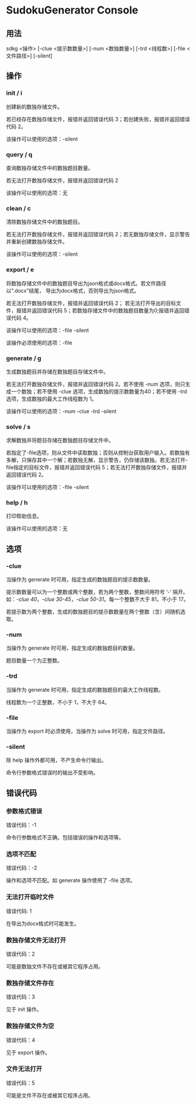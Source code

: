 # SudokuGenerator Console

## 用法

sdkg <操作> [-clue <提示数数量>] [-num <数独数量>] [-trd <线程数>] [-file <文件路径>] [-silent]

## 操作

### init / i

创建新的数独存储文件。

若已经存在数独存储文件，报错并返回错误代码 3；若创建失败，报错并返回错误代码 2。

该操作可以使用的选项：-silent

### query / q

查询数独存储文件中的数独题目数量。

若无法打开数独存储文件，报错并返回错误代码 2

该操作可以使用的选项：无

### clean / c

清除数独存储文件中的数独题目。

若无法打开数独存储文件，报错并返回错误代码 2；若无数独存储文件，显示警告并重新创建数独存储文件。

该操作可以使用的选项：-silent

### export / e

将数独存储文件中的数独题目导出为json格式或docx格式。若文件路径以".docx"结尾，
导出为docx格式，否则导出为json格式。

若无法打开数独存储文件，报错并返回错误代码 2；
若无法打开导出的目标文件，报错并返回错误代码 5；若数独存储文件中的数独题目数量为0;报错并返回错误代码 4。

该操作可以使用的选项：-file -silent

该操作必须使用的选项：-file

### generate / g

生成数独题目并存储在数独题目存储文件中。

若无法打开数独存储文件，报错并返回错误代码 2。若不使用 -num 选项，则只生成一个数独；若不使用 -clue 选项，生成数独的提示数数量为40；若不使用 -trd 选项，生成数独的最大工作线程数为 1。

该操作可以使用的选项：-num -clue -trd -silent

### solve / s

求解数独并将题目存储在数独题目存储文件中。

若指定了-file选项，则从文件中读取数独；否则从控制台获取用户输入。若数独有多解，只保存其中一个解；若数独无解，显示警告，仍存储该数独。若无法打开-file指定的目标文件，报错并返回错误代码 5；若无法打开数独存储文件，报错并返回错误代码 2。

该操作可以使用的选项：-file -silent

### help / h

打印帮助信息。

该操作可以使用的选项：无

## 选项

### -clue

当操作为 generate 时可用，指定生成的数独题目的提示数数量。

提示数数量可以为一个整数或两个整数，若为两个整数，整数间用符号 ‘-’ 隔开。如：*-clue 40*，*-clue 30-45*，*-clue 50-31*。每一个整数不大于 81，不小于 17。

若提示数为两个整数，生成的数独题目的提示数数量在两个整数（含）间随机选取。

### -num

当操作为 generate 时可用，指定生成的数独题目的数量。

题目数量一个为正整数。

### -trd

当操作为 generate 时可用，指定生成的数独题目的最大工作线程数。

线程数为一个正整数，不小于 1，不大于 64。

### -file 

当操作为 export 时必须使用，当操作为 solve 时可用，指定文件路径。

### -silent

除 help 操作外都可用，不产生命令行输出。

命令行参数格式错误时的输出不受影响。

## 错误代码

### 参数格式错误

错误代码：-1

命令行参数格式不正确，包括错误的操作和选项等。

### 选项不匹配

错误代码：-2

操作和选项不匹配。如 generate 操作使用了 -file 选项。

### 无法打开临时文件

错误代码: 1

在导出为docx格式时可能发生。

### 数独存储文件无法打开

错误代码：2

可能是数独文件不存在或被其它程序占用。

### 数独存储文件存在

错误代码：3

见于 init 操作。

### 数独存储文件为空

错误代码：4

见于 export 操作。

### 文件无法打开

错误代码：5

可能是文件不存在或被其它程序占用。









